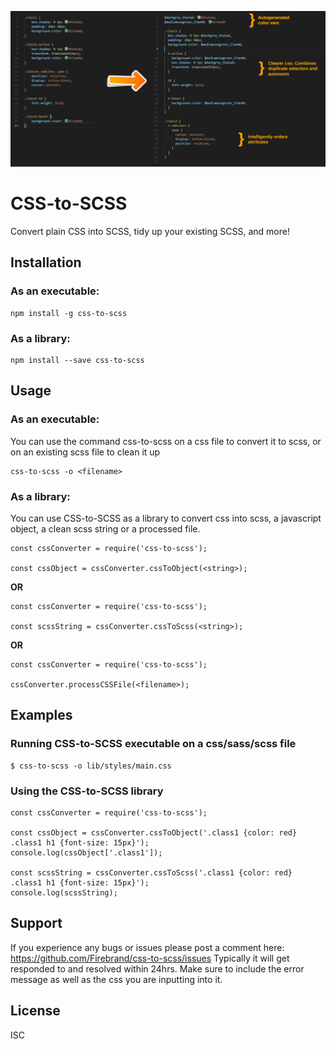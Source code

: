 ![css-to-scss logo](https://raw.githubusercontent.com/Firebrand/css-to-scss/master/logo.gif)

# CSS-to-SCSS

Convert plain CSS into SCSS, tidy up your existing SCSS, and more!

## Installation

### As an executable:

```
npm install -g css-to-scss
```

### As a library:

```
npm install --save css-to-scss
```


## Usage

### As an executable:

You can use the command css-to-scss on a css file to convert it to scss, or on an existing scss file to clean it up

```
css-to-scss -o <filename>
```

### As a library:

You can use CSS-to-SCSS as a library to convert css into scss, a javascript object, a clean scss string or a processed file.

```
const cssConverter = require('css-to-scss');

const cssObject = cssConverter.cssToObject(<string>);
```

**OR**

```
const cssConverter = require('css-to-scss');

const scssString = cssConverter.cssToScss(<string>);
```

**OR**

```
const cssConverter = require('css-to-scss');

cssConverter.processCSSFile(<filename>);
```


## Examples

### Running CSS-to-SCSS executable on a css/sass/scss file

```
$ css-to-scss -o lib/styles/main.css
```

### Using the CSS-to-SCSS library


```
const cssConverter = require('css-to-scss');

const cssObject = cssConverter.cssToObject('.class1 {color: red} .class1 h1 {font-size: 15px}');
console.log(cssObject['.class1']);

const scssString = cssConverter.cssToScss('.class1 {color: red} .class1 h1 {font-size: 15px}');
console.log(scssString);
```

## Support

If you experience any bugs or issues please post a comment here:  <https://github.com/Firebrand/css-to-scss/issues>
Typically it will get responded to and resolved within 24hrs.
Make sure to include the error message as well as the css you are inputting into it.

## License

ISC
